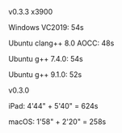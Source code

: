 v0.3.3 x3900

Windows VC2019: 54s

Ubuntu clang++ 8.0 AOCC: 48s

Ubuntu g++ 7.4.0: 54s

Ubuntu g++ 9.1.0: 52s


v0.3.0

iPad: 4'44" + 5'40" = 624s

macOS: 1'58" + 2'20" = 258s